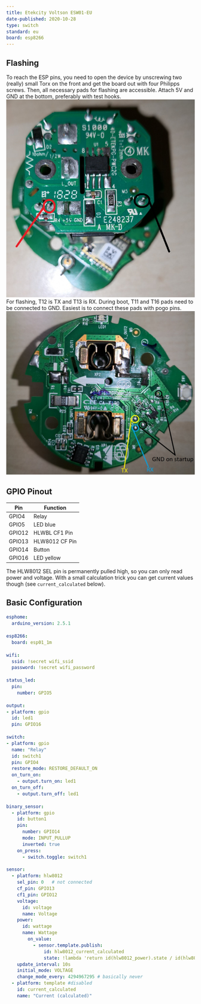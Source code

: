```yaml
---
title: Etekcity Voltson ESW01-EU
date-published: 2020-10-28
type: switch
standard: eu
board: esp8266
---
```


## Flashing

To reach the ESP pins, you need to open the device by unscrewing two (really) small Torx on the front and get the board
out with four Philipps screws.
Then, all necessary pads for flashing are accessible. Attach 5V and GND at the bottom, preferably with test hooks.
![PCB Bottom](./Etekcity-Voltson-ESW01-EU-PCB-Bottom.jpg "PCB Bottom")
For flashing, T12 is TX and T13 is RX. During boot, T11 and T16 pads need to be connected to GND. Easiest is to connect
these pads with pogo pins.
![PCB Top](./Etekcity-Voltson-ESW01-EU-PCB-Top.jpg "PCB Top")

## GPIO Pinout

| Pin    | Function       |
| ------ | -------------- |
| GPIO4  | Relay          |
| GPIO5  | LED blue       |
| GPIO12 | HLWBL CF1 Pin  |
| GPIO13 | HLW8012 CF Pin |
| GPIO14 | Button         |
| GPIO16 | LED yellow     |

The HLW8012 SEL pin is permanently pulled high, so you can only read power and voltage. With a small calculation trick
you can get current values though (see `current_calculated` below).

## Basic Configuration

```yaml
esphome:
  arduino_version: 2.5.1

esp8266:
  board: esp01_1m

wifi:
  ssid: !secret wifi_ssid
  password: !secret wifi_password

status_led:
  pin:
    number: GPIO5

output:
- platform: gpio
  id: led1
  pin: GPIO16

switch:
- platform: gpio
  name: "Relay"
  id: switch1
  pin: GPIO4
  restore_mode: RESTORE_DEFAULT_ON
  on_turn_on:
    - output.turn_on: led1
  on_turn_off:
    - output.turn_off: led1

binary_sensor:
  - platform: gpio
    id: button1
    pin:
      number: GPIO14
      mode: INPUT_PULLUP
      inverted: true
    on_press:
      - switch.toggle: switch1

sensor:
  - platform: hlw8012
    sel_pin: 0   # not connected
    cf_pin: GPIO13
    cf1_pin: GPIO12
    voltage:
      id: voltage
      name: Voltage
    power:
      id: wattage
      name: Wattage
        on_value:
          - sensor.template.publish:
              id: hlw8012_current_calculated
              state: !lambda 'return id(hlw8012_power).state / id(hlw8012_voltage).state;'
    update_interval: 10s
    initial_mode: VOLTAGE
    change_mode_every: 4294967295 # basically never
  - platform: template #disabled
    id: current_calculated
    name: "Current (calculated)"
```
